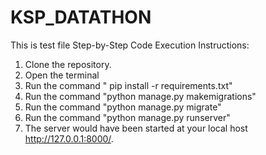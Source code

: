 # KSP_DATATHON

This is test file
Step-by-Step Code Execution Instructions:
1. Clone the repository.
2. Open the terminal
3. Run the command " pip install -r requirements.txt"
4. Run the command "python manage.py makemigrations"
5. Run the command "python manage.py migrate"
6. Run the command "python manage.py runserver"
7. The server would have been started at your local host http://127.0.0.1:8000/.
